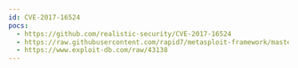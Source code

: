 ```yaml
---
id: CVE-2017-16524
pocs:
  - https://github.com/realistic-security/CVE-2017-16524
  - https://raw.githubusercontent.com/rapid7/metasploit-framework/master/modules/exploits/linux/http/samsung_srv_1670d_upload_exec.rb
  - https://www.exploit-db.com/raw/43138
---
```

